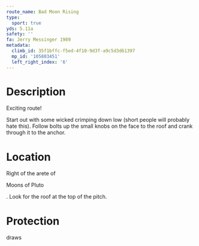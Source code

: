 ```yaml
---
route_name: Bad Moon Rising
type:
  sport: true
yds: 5.11a
safety: ''
fa: Jerry Messinger 1989
metadata:
  climb_id: 35f1bffc-f5ed-4f10-9d3f-a9c5d3d61397
  mp_id: '105803451'
  left_right_index: '6'
---
```

# Description
Exciting route!

Start out with some wicked crimping down low (short people will probably hate this). Follow bolts up the small knobs on the face to the roof and crank through it to the anchor.

# Location
Right of the arete of

Moons of Pluto

. Look for the roof at the top of the pitch.

# Protection
draws
